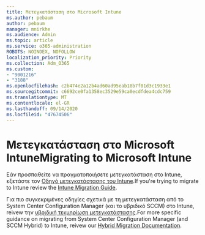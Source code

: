 ```yaml
---
title: Μετεγκατάσταση στο Microsoft Intune
ms.author: pebaum
author: pebaum
manager: mnirkhe
ms.audience: Admin
ms.topic: article
ms.service: o365-administration
ROBOTS: NOINDEX, NOFOLLOW
localization_priority: Priority
ms.collection: Adm_O365
ms.custom:
- "9001216"
- "3188"
ms.openlocfilehash: c2b474e2a12b4ad60ad95eab18b7f01d3c1933e1
ms.sourcegitcommit: c6692ce0fa1358ec3529e59ca0ecdfdea4cdc759
ms.translationtype: MT
ms.contentlocale: el-GR
ms.lasthandoff: 09/14/2020
ms.locfileid: "47674506"
---
```

# <a name="migrating-to-microsoft-intune"></a><span data-ttu-id="e9147-102">Μετεγκατάσταση στο Microsoft Intune</span><span class="sxs-lookup"><span data-stu-id="e9147-102">Migrating to Microsoft Intune</span></span>

<span data-ttu-id="e9147-103">Εάν προσπαθείτε να πραγματοποιήσετε μετεγκατάσταση στο Intune, εξετάστε τον [Οδηγό μετεγκατάστασης του Intune](https://docs.microsoft.com/intune/fundamentals/migration-guide).</span><span class="sxs-lookup"><span data-stu-id="e9147-103">If you're trying to migrate to Intune review the [Intune Migration Guide](https://docs.microsoft.com/intune/fundamentals/migration-guide).</span></span>

<span data-ttu-id="e9147-104">Για πιο συγκεκριμένες οδηγίες σχετικά με τη μετεγκατάσταση από το System Center Configuration Manager (και το υβριδικό SCCM) στο Intune, reivew την [υβριδική τεκμηρίωση μετεγκατάστασης](https://docs.microsoft.com/sccm/mdm/deploy-use/migrate-hybridmdm-to-intunesa).</span><span class="sxs-lookup"><span data-stu-id="e9147-104">For more specific guidance on migrating from System Center Configuration Manager (and SCCM Hybrid) to Intune, reivew our [Hybrid Migration Documentation](https://docs.microsoft.com/sccm/mdm/deploy-use/migrate-hybridmdm-to-intunesa).</span></span> 